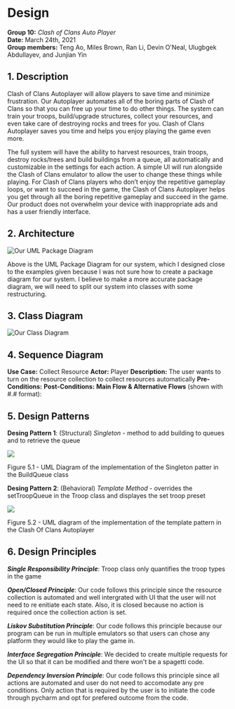 # Design

**Group 10:** _Clash of Clans Auto Player_\
**Date:** March 24th, 2021\
**Group members:** Teng Ao, Miles Brown, Ran Li, Devin O'Neal, Ulugbgek Abdullayev, and Junjian Yin

## 1. Description

Clash of Clans Autoplayer will allow players to save time and minimize frustration. Our Autoplayer automates all of the boring parts of Clash of Clans so that you can free up your time to do other things. The system can train your troops, build/upgrade structures, collect your resources, and even take care of destroying rocks and trees for you. Clash of Clans Autoplayer saves you time and helps you enjoy playing the game even more.

The full system will have the ability to harvest resources, train troops, destroy rocks/trees and build buildings from a queue, all automatically and customizable in the settings for each action. A simple UI will run alongside the Clash of Clans emulator to allow the user to change these things while playing. For Clash of Clans players who don’t enjoy the repetitive gameplay loops, or want to succeed in the game, the Clash of Clans Autoplayer helps you get through all the boring repetitive gameplay and succeed in the game. Our product does not overwhelm your device with inappropriate ads and has a user friendly interface.

## 2. Architecture

![Our UML Package Diagram](https://github.com/OneTinySauce/Clash-Of-Clans-Auto-Player/blob/main/screenshots/Autoplayer%20Package%20Diagram.png?raw=true)

Above is the UML Package Diagram for our system, which I designed close to the examples given because I was not sure how to create a package diagram for our system. I believe to make a more accurate package diagram, we will need to split our system into classes with some restructuring.

## 3. Class Diagram

![Our Class Diagram](https://github.com/OneTinySauce/Clash-Of-Clans-Auto-Player/blob/main/D5%20Class%20Diagram.PNG)

## 4. Sequence Diagram
**Use Case:** Collect Resource
**Actor:** Player
**Description:** The user wants to turn on the resource collection to collect resources automatically
**Pre-Conditions:** 
**Post-Conditions:** 
**Main Flow & Alternative Flows** (shown with #.# format): 

## 5. Design Patterns

**Desing Pattern 1**: (Structural) *Singleton* - method to add building to queues and to retrieve the queue

![](https://github.com/OneTinySauce/Clash-Of-Clans-Auto-Player/blob/main/buildingQueue.PNG)

Figure 5.1 - UML Diagram of the implementation of the Singleton patter in the BuildQueue class

**Desing Pattern 2**: (Behavioral) *Template Method* - overrides the setTroopQueue in the Troop class and displayes the set troop preset

![](https://github.com/OneTinySauce/Clash-Of-Clans-Auto-Player/blob/main/behavioral.PNG)

Figure 5.2 - UML diagram of the implementation of the template pattern in the Clash Of Clans Autoplayer

## 6. Design Principles

***Single Responsibility Principle***: Troop class only quantifies the troop types in the game

***Open/Closed Principle***: Our code follows this principle since the resource collection is automated and well intergrated with UI that the user will not need to re enitiate each state. Also, it is closed because no action is required once the collection action is set.

***Liskov Substitution Principle***: Our code follows this principle because our program can be run in multiple emulators so that users can chose any platform they would like to play the game in.

***Interface Segregation Principle***: We decided to create multiple requests for the UI so that it can be modified and there won't be a spagetti code.

***Dependency Inversion Principle***: Our code follows this principle since all actions are automated and user do not need to accomodate any pre conditions. Only action that is required by the user is to initiate the code through pycharm and opt for prefered outcome from the code.
